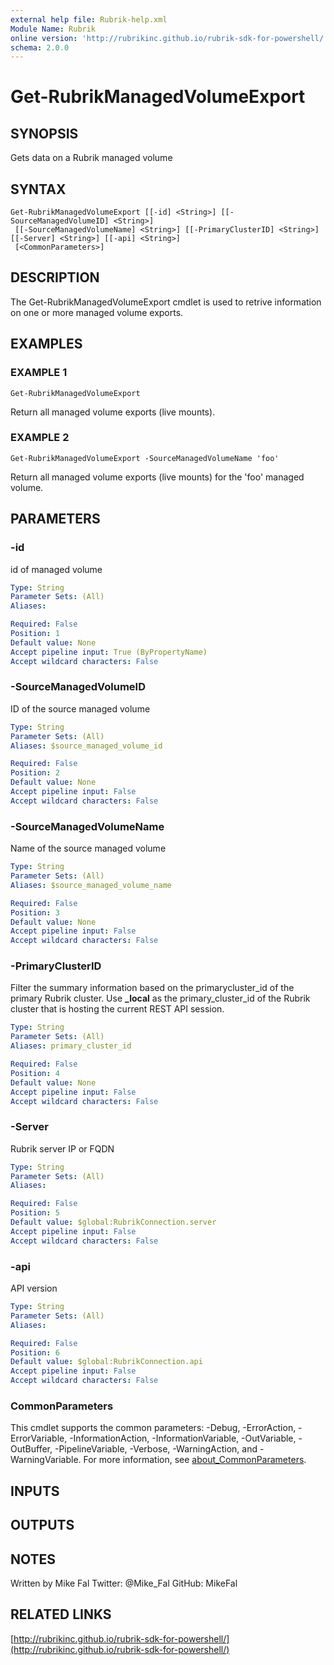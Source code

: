```yaml
---
external help file: Rubrik-help.xml
Module Name: Rubrik
online version: 'http://rubrikinc.github.io/rubrik-sdk-for-powershell/'
schema: 2.0.0
---
```


# Get-RubrikManagedVolumeExport

## SYNOPSIS

Gets data on a Rubrik managed volume

## SYNTAX

```text
Get-RubrikManagedVolumeExport [[-id] <String>] [[-SourceManagedVolumeID] <String>]
 [[-SourceManagedVolumeName] <String>] [[-PrimaryClusterID] <String>] [[-Server] <String>] [[-api] <String>]
 [<CommonParameters>]
```

## DESCRIPTION

The Get-RubrikManagedVolumeExport cmdlet is used to retrive information on one or more managed volume exports.

## EXAMPLES

### EXAMPLE 1

```text
Get-RubrikManagedVolumeExport
```

Return all managed volume exports \(live mounts\).

### EXAMPLE 2

```text
Get-RubrikManagedVolumeExport -SourceManagedVolumeName 'foo'
```

Return all managed volume exports \(live mounts\) for the 'foo' managed volume.

## PARAMETERS

### -id

id of managed volume

```yaml
Type: String
Parameter Sets: (All)
Aliases:

Required: False
Position: 1
Default value: None
Accept pipeline input: True (ByPropertyName)
Accept wildcard characters: False
```

### -SourceManagedVolumeID

ID of the source managed volume

```yaml
Type: String
Parameter Sets: (All)
Aliases: $source_managed_volume_id

Required: False
Position: 2
Default value: None
Accept pipeline input: False
Accept wildcard characters: False
```

### -SourceManagedVolumeName

Name of the source managed volume

```yaml
Type: String
Parameter Sets: (All)
Aliases: $source_managed_volume_name

Required: False
Position: 3
Default value: None
Accept pipeline input: False
Accept wildcard characters: False
```

### -PrimaryClusterID

Filter the summary information based on the primarycluster\_id of the primary Rubrik cluster. Use **\_local** as the primary\_cluster\_id of the Rubrik cluster that is hosting the current REST API session.

```yaml
Type: String
Parameter Sets: (All)
Aliases: primary_cluster_id

Required: False
Position: 4
Default value: None
Accept pipeline input: False
Accept wildcard characters: False
```

### -Server

Rubrik server IP or FQDN

```yaml
Type: String
Parameter Sets: (All)
Aliases:

Required: False
Position: 5
Default value: $global:RubrikConnection.server
Accept pipeline input: False
Accept wildcard characters: False
```

### -api

API version

```yaml
Type: String
Parameter Sets: (All)
Aliases:

Required: False
Position: 6
Default value: $global:RubrikConnection.api
Accept pipeline input: False
Accept wildcard characters: False
```

### CommonParameters

This cmdlet supports the common parameters: -Debug, -ErrorAction, -ErrorVariable, -InformationAction, -InformationVariable, -OutVariable, -OutBuffer, -PipelineVariable, -Verbose, -WarningAction, and -WarningVariable. For more information, see [about\_CommonParameters](http://go.microsoft.com/fwlink/?LinkID=113216).

## INPUTS

## OUTPUTS

## NOTES

Written by Mike Fal Twitter: @Mike\_Fal GitHub: MikeFal

## RELATED LINKS

[http://rubrikinc.github.io/rubrik-sdk-for-powershell/](http://rubrikinc.github.io/rubrik-sdk-for-powershell/)

